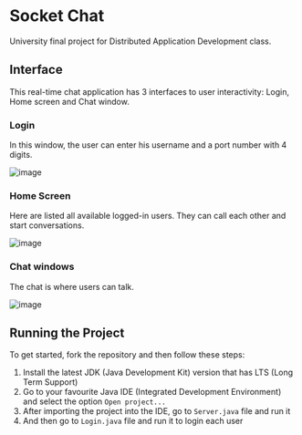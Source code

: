 # Socket Chat

University final project for Distributed Application Development class.

## Interface

This real-time chat application has 3 interfaces to user interactivity: Login, Home screen and Chat window.

### Login

In this window, the user can enter his username and a port number with 4 digits.

![image](https://user-images.githubusercontent.com/12193814/87868262-7f703d80-c96a-11ea-815f-6c8daf322cbe.png)

### Home Screen

Here are listed all available logged-in users. They can call each other and start conversations.

![image](https://user-images.githubusercontent.com/12193814/87868798-3e7b2780-c970-11ea-9a15-106b77dbec76.png)

### Chat windows

The chat is where users can talk.

![image](https://user-images.githubusercontent.com/12193814/87868895-32dc3080-c971-11ea-938a-91afeebcd299.png)


## Running the Project

To get started, fork the repository and then follow these steps:

1. Install the latest JDK (Java Development Kit) version that has LTS (Long Term Support)
2. Go to your favourite Java IDE (Integrated Development Environment) and select the option ```Open project...```
3. After importing the project into the IDE, go to ```Server.java``` file and run it
4. And then go to ```Login.java``` file and run it to login each user
